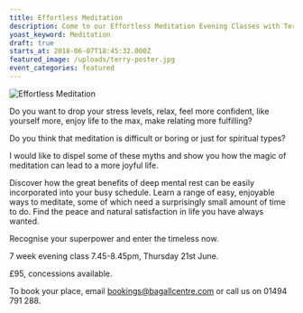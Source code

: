 ```yaml
---
title: Effortless Meditation
description: Come to our Effortless Meditation Evening Classes with Terry Breeze
yoast_keyword: Meditation
draft: true
starts_at: 2018-06-07T18:45:32.000Z
featured_image: /uploads/terry-poster.jpg
event_categories: featured
---
```

![Effortless Meditation](/uploads/terry-poster.jpg)

Do you want to drop your stress levels, relax, feel more confident, like yourself more, enjoy life to the max, make relating more fulfilling?

Do you think that meditation is difficult or boring or just for spiritual types?

I would like to dispel some of these myths and show you how the magic of meditation can lead to a more joyful life. 

Discover how the great benefits of deep mental rest can be easily incorporated into your busy schedule. Learn a range of easy, enjoyable ways to meditate, some of which need a surprisingly small amount of time to do. Find the peace and natural satisfaction in life you have always wanted.

Recognise your superpower and enter the timeless now.

7 week evening class 7.45-8.45pm, Thursday 21st June.

£95, concessions available.

To book your place, email bookings@bagallcentre.com or call us on 01494 791 288.
